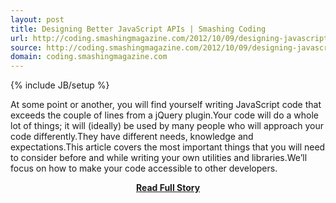 ```yaml
---
layout: post
title: Designing Better JavaScript APIs | Smashing Coding
url: http://coding.smashingmagazine.com/2012/10/09/designing-javascript-apis-usability/
source: http://coding.smashingmagazine.com/2012/10/09/designing-javascript-apis-usability/
domain: coding.smashingmagazine.com
---
```

{% include JB/setup %}<p>At some point or another, you will find yourself writing JavaScript code that exceeds the couple of lines from a jQuery plugin.Your code will do a whole lot of things; it will (ideally) be used by many people who will approach your code differently.They have different needs, knowledge and expectations.This article covers the most important things that you will need to consider before and while writing your own utilities and libraries.We’ll focus on how to make your code accessible to other developers.</p>
<center><p><a href="http://coding.smashingmagazine.com/2012/10/09/designing-javascript-apis-usability/" style='padding:25px; font-sze:18px; font-weight: bold;'>Read Full Story</a></p></center>
